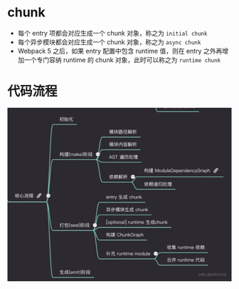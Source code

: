 # chunk

- 每个 entry 项都会对应生成一个 chunk 对象，称之为 `initial chunk`
- 每个异步模块都会对应生成一个 chunk 对象，称之为 `async chunk`
- Webpack 5 之后，如果 entry 配置中包含 runtime 值，则在 entry 之外再增加一个专门容纳 runtime 的 chunk 对象，此时可以称之为 `runtime chunk`

# 代码流程

![](../../image/501661754729_.pic.jpg)

